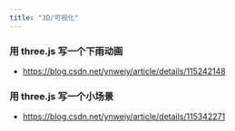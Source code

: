 ```yaml
---
title: "3D/可视化"
---
```


### 用 three.js 写一个下雨动画

- https://blog.csdn.net/ynweiy/article/details/115242148

### 用 three.js 写一个小场景

- https://blog.csdn.net/ynweiy/article/details/115342271

